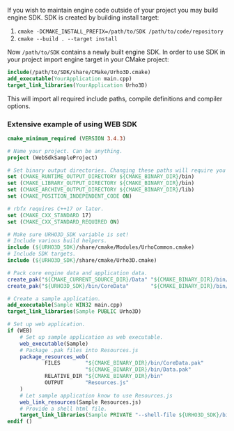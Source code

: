 If you wish to maintain engine code outside of your project you may build engine SDK. SDK is created by building install target:

1. `cmake -DCMAKE_INSTALL_PREFIX=/path/to/SDK /path/to/code/repository`
2. `cmake --build . --target install`

Now `/path/to/SDK` contains a newly built engine SDK. In order to use SDK in your project import engine target in your CMake project:

```cmake
include(/path/to/SDK/share/CMake/Urho3D.cmake)
add_executable(YourApplication main.cpp)
target_link_libraries(YourApplication Urho3D)
```

This will import all required include paths, compile definitions and compiler options.

### Extensive example of using WEB SDK

```cmake
cmake_minimum_required (VERSION 3.4.3)

# Name your project. Can be anything.
project (WebSdkSampleProject)

# Set binary output directories. Changing these paths will require you adjusting your resource path configuration!
set (CMAKE_RUNTIME_OUTPUT_DIRECTORY ${CMAKE_BINARY_DIR}/bin)
set (CMAKE_LIBRARY_OUTPUT_DIRECTORY ${CMAKE_BINARY_DIR}/bin)
set (CMAKE_ARCHIVE_OUTPUT_DIRECTORY ${CMAKE_BINARY_DIR}/lib)
set (CMAKE_POSITION_INDEPENDENT_CODE ON)

# rbfx requires C++17 or later.
set (CMAKE_CXX_STANDARD 17)
set (CMAKE_CXX_STANDARD_REQUIRED ON)

# Make sure URHO3D_SDK variable is set!
# Include various build helpers.
include (${URHO3D_SDK}/share/cmake/Modules/UrhoCommon.cmake)
# Include SDK targets.
include (${URHO3D_SDK}/share/cmake/Urho3D.cmake)

# Pack core engine data and application data.
create_pak("${CMAKE_CURRENT_SOURCE_DIR}/Data" "${CMAKE_BINARY_DIR}/bin/Data.pak")
create_pak("${URHO3D_SDK}/bin/CoreData"       "${CMAKE_BINARY_DIR}/bin/CoreData.pak")

# Create a sample application.
add_executable(Sample WIN32 main.cpp)
target_link_libraries(Sample PUBLIC Urho3D)

# Set up web application.
if (WEB)
    # Set up sample application as web executable.
    web_executable(Sample)
    # Package .pak files into Resources.js
    package_resources_web(
            FILES        "${CMAKE_BINARY_DIR}/bin/CoreData.pak"
                         "${CMAKE_BINARY_DIR}/bin/Data.pak"
            RELATIVE_DIR "${CMAKE_BINARY_DIR}/bin"
            OUTPUT       "Resources.js"
    )
    # Let sample application know to use Resources.js
    web_link_resources(Sample Resources.js)
    # Provide a shell html file.
    target_link_libraries(Sample PRIVATE "--shell-file ${URHO3D_SDK}/bin/shell.html")
endif ()
```
